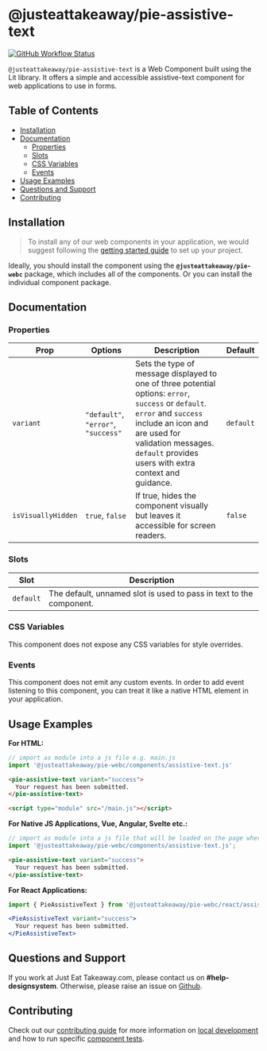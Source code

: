 # @justeattakeaway/pie-assistive-text

<p>
  <a href="https://www.npmjs.com/@justeattakeaway/pie-assistive-text">
    <img alt="GitHub Workflow Status" src="https://img.shields.io/npm/v/@justeattakeaway/pie-assistive-text.svg">
  </a>
</p>

`@justeattakeaway/pie-assistive-text` is a Web Component built using the Lit library. It offers a simple and accessible assistive-text component for web applications to use in forms.

## Table of Contents

- [Installation](#installation)
- [Documentation](#documentation)
  - [Properties](#properties)
  - [Slots](#slots)
  - [CSS Variables](#css-variables)
  - [Events](#events)
- [Usage Examples](#usage-examples)
- [Questions and Support](#questions-and-support)
- [Contributing](#contributing)

## Installation

> To install any of our web components in your application, we would suggest following the [getting started guide](https://webc.pie.design/?path=/docs/introduction-getting-started--docs) to set up your project.

Ideally, you should install the component using the **`@justeattakeaway/pie-webc`** package, which includes all of the components. Or you can install the individual component package.

## Documentation

### Properties

| Prop              | Options                           | Description                                                                                                                                                                                                                                   | Default   |
|-------------------|------------------------------------|-----------------------------------------------------------------------------------------------------------------------------------------------------------------------------------------------------------------------------------------------|-----------|
| `variant`         | `"default"`, `"error"`, `"success"` | Sets the type of message displayed to one of three potential options: `error`, `success` or `default`. `error` and `success` include an icon and are used for validation messages. `default` provides users with extra context and guidance. | `default` |
| `isVisuallyHidden`| `true`, `false`                    | If true, hides the component visually but leaves it accessible for screen readers.                                                                                                                                                           | `false`   |


### Slots

| Slot     | Description                                                  |
|----------|--------------------------------------------------------------|
| `default`| The default, unnamed slot is used to pass in text to the component. |

### CSS Variables
This component does not expose any CSS variables for style overrides.

### Events

This component does not emit any custom events. In order to add event listening to this component, you can treat it like a native HTML element in your application.

## Usage Examples

**For HTML:**

```js
// import as module into a js file e.g. main.js
import '@justeattakeaway/pie-webc/components/assistive-text.js'
```

```html
<pie-assistive-text variant="success">
  Your request has been submitted.
</pie-assistive-text>

<script type="module" src="/main.js"></script>
```

**For Native JS Applications, Vue, Angular, Svelte etc.:**

```js
// import as module into a js file that will be loaded on the page where the component is used.
import '@justeattakeaway/pie-webc/components/assistive-text.js';
```

```html
<pie-assistive-text variant="success">
  Your request has been submitted.
</pie-assistive-text>
```

**For React Applications:**

```jsx
import { PieAssistiveText } from '@justeattakeaway/pie-webc/react/assistive-text.js';

<PieAssistiveText variant="success">
  Your request has been submitted.
</PieAssistiveText>
```

## Questions and Support

If you work at Just Eat Takeaway.com, please contact us on **#help-designsystem**. Otherwise, please raise an issue on [Github](https://github.com/justeattakeaway/pie/issues).

## Contributing

Check out our [contributing guide](https://github.com/justeattakeaway/pie/wiki/Contributing-Guide) for more information on [local development](https://github.com/justeattakeaway/pie/wiki/Contributing-Guide#local-development) and how to run specific [component tests](https://github.com/justeattakeaway/pie/wiki/Contributing-Guide#testing).
